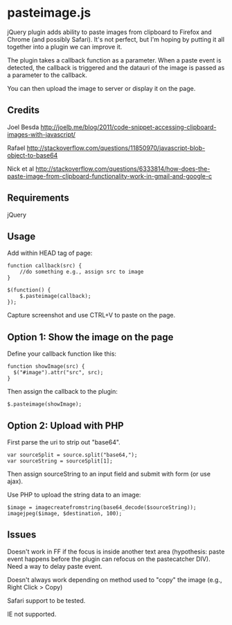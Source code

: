 pasteimage.js
==============

jQuery plugin adds ability to paste images from clipboard to Firefox and Chrome (and possibly Safari). It's not perfect, but I'm hoping by putting it all together into a plugin we can improve it.

The plugin takes a callback function as a parameter. When a paste event is detected, the callback is triggered and the datauri of the image is passed as a parameter to the callback.

You can then upload the image to server or display it on the page.

Credits
----------------------------------------

Joel Besda http://joelb.me/blog/2011/code-snippet-accessing-clipboard-images-with-javascript/

Rafael http://stackoverflow.com/questions/11850970/javascript-blob-object-to-base64

Nick et al http://stackoverflow.com/questions/6333814/how-does-the-paste-image-from-clipboard-functionality-work-in-gmail-and-google-c

Requirements
----------------------------------------
jQuery

Usage
----------------------------------------

Add within HEAD tag of page:

	function callback(src) {
		//do something e.g., assign src to image
	}
	
	$(function() {
		$.pasteimage(callback);
	});
	
Capture screenshot and use CTRL+V to paste on the page.

Option 1: Show the image on the page
----------------------------------------

  Define your callback function like this:
  
    function showImage(src) {
      $("#image").attr("src", src);
    }
  
  Then assign the callback to the plugin:
  
    $.pasteimage(showImage);
  
Option 2: Upload with PHP
------------------------------

  First parse the uri to strip out "base64".
  
    var sourceSplit = source.split("base64,");
    var sourceString = sourceSplit[1];
  
  Then assign sourceString to an input field and submit with form (or use ajax).
  
  Use PHP to upload the string data to an image:
  
  	$image = imagecreatefromstring(base64_decode($sourceString));
  	imagejpeg($image, $destination, 100);

Issues
-------------------
Doesn't work in FF if the focus is inside another text area (hypothesis: paste event happens before the plugin can refocus on the pastecatcher DIV). Need a way to delay paste event.

Doesn't always work depending on method used to "copy" the image (e.g., Right Click > Copy)

Safari support to be tested.

IE not supported.
